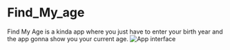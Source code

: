 # Find_My_age
Find My Age is a kinda app where you just have to enter your birth year and the app gonna show you your current age. 
![App interface](https://user-images.githubusercontent.com/81943886/135701745-11037ca8-56e4-4e55-93e9-4e47f898fcdd.jpg)
